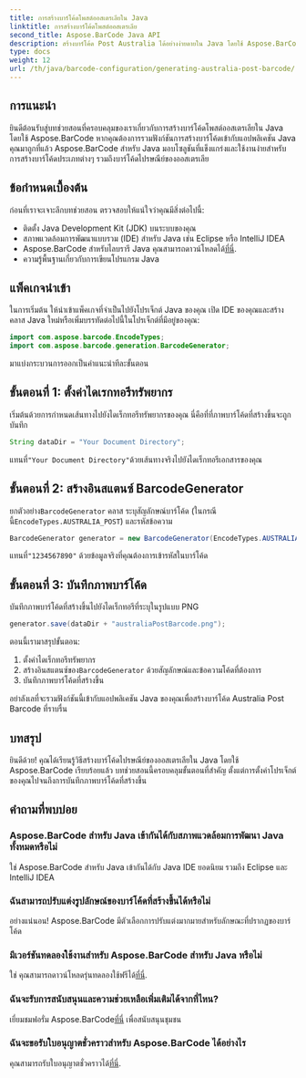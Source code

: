 ```yaml
---
title: การสร้างบาร์โค้ดโพสต์ออสเตรเลียใน Java
linktitle: การสร้างบาร์โค้ดโพสต์ออสเตรเลีย
second_title: Aspose.BarCode Java API
description: สร้างบาร์โค้ด Post Australia ได้อย่างง่ายดายใน Java โดยใช้ Aspose.BarCode ปฏิบัติตามบทช่วยสอนทีละขั้นตอนของเราเพื่อการบูรณาการที่ราบรื่น
type: docs
weight: 12
url: /th/java/barcode-configuration/generating-australia-post-barcode/
---
```


## การแนะนำ

ยินดีต้อนรับสู่บทช่วยสอนที่ครอบคลุมของเราเกี่ยวกับการสร้างบาร์โค้ดโพสต์ออสเตรเลียใน Java โดยใช้ Aspose.BarCode หากคุณต้องการรวมฟังก์ชันการสร้างบาร์โค้ดเข้ากับแอปพลิเคชัน Java คุณมาถูกที่แล้ว Aspose.BarCode สำหรับ Java มอบโซลูชันที่แข็งแกร่งและใช้งานง่ายสำหรับการสร้างบาร์โค้ดประเภทต่างๆ รวมถึงบาร์โค้ดไปรษณีย์ของออสเตรเลีย

## ข้อกำหนดเบื้องต้น

ก่อนที่เราจะเจาะลึกบทช่วยสอน ตรวจสอบให้แน่ใจว่าคุณมีสิ่งต่อไปนี้:

- ติดตั้ง Java Development Kit (JDK) บนระบบของคุณ
- สภาพแวดล้อมการพัฒนาแบบรวม (IDE) สำหรับ Java เช่น Eclipse หรือ IntelliJ IDEA
-  Aspose.BarCode สำหรับไลบรารี Java คุณสามารถดาวน์โหลดได้[ที่นี่](https://releases.aspose.com/barcode/java/).
- ความรู้พื้นฐานเกี่ยวกับการเขียนโปรแกรม Java

## แพ็คเกจนำเข้า

ในการเริ่มต้น ให้นำเข้าแพ็คเกจที่จำเป็นไปยังโปรเจ็กต์ Java ของคุณ เปิด IDE ของคุณและสร้างคลาส Java ใหม่หรือเพิ่มบรรทัดต่อไปนี้ในโปรเจ็กต์ที่มีอยู่ของคุณ:

```java
import com.aspose.barcode.EncodeTypes;
import com.aspose.barcode.generation.BarcodeGenerator;
```

มาแบ่งกระบวนการออกเป็นคำแนะนำทีละขั้นตอน

## ขั้นตอนที่ 1: ตั้งค่าไดเรกทอรีทรัพยากร

เริ่มต้นด้วยการกำหนดเส้นทางไปยังไดเร็กทอรีทรัพยากรของคุณ นี่คือที่ที่ภาพบาร์โค้ดที่สร้างขึ้นจะถูกบันทึก

```java
String dataDir = "Your Document Directory";
```

 แทนที่`"Your Document Directory"`ด้วยเส้นทางจริงไปยังไดเร็กทอรีเอกสารของคุณ

## ขั้นตอนที่ 2: สร้างอินสแตนซ์ BarcodeGenerator

 ยกตัวอย่าง`BarcodeGenerator` คลาส ระบุสัญลักษณ์บาร์โค้ด (ในกรณีนี้`EncodeTypes.AUSTRALIA_POST`) และรหัสข้อความ

```java
BarcodeGenerator generator = new BarcodeGenerator(EncodeTypes.AUSTRALIA_POST, "1234567890");
```

 แทนที่`"1234567890"` ด้วยข้อมูลจริงที่คุณต้องการเข้ารหัสในบาร์โค้ด

## ขั้นตอนที่ 3: บันทึกภาพบาร์โค้ด

บันทึกภาพบาร์โค้ดที่สร้างขึ้นไปยังไดเร็กทอรีที่ระบุในรูปแบบ PNG

```java
generator.save(dataDir + "australiaPostBarcode.png");
```

ตอนนี้เรามาสรุปขั้นตอน:

1. ตั้งค่าไดเร็กทอรีทรัพยากร
2.  สร้างอินสแตนซ์ของ`BarcodeGenerator` ด้วยสัญลักษณ์และข้อความโค้ดที่ต้องการ
3. บันทึกภาพบาร์โค้ดที่สร้างขึ้น

อย่าลังเลที่จะรวมฟังก์ชันนี้เข้ากับแอปพลิเคชัน Java ของคุณเพื่อสร้างบาร์โค้ด Australia Post Barcode ที่ราบรื่น

## บทสรุป

ยินดีด้วย! คุณได้เรียนรู้วิธีสร้างบาร์โค้ดไปรษณีย์ของออสเตรเลียใน Java โดยใช้ Aspose.BarCode เรียบร้อยแล้ว บทช่วยสอนนี้ครอบคลุมขั้นตอนที่สำคัญ ตั้งแต่การตั้งค่าโปรเจ็กต์ของคุณไปจนถึงการบันทึกภาพบาร์โค้ดที่สร้างขึ้น

## คำถามที่พบบ่อย

### Aspose.BarCode สำหรับ Java เข้ากันได้กับสภาพแวดล้อมการพัฒนา Java ทั้งหมดหรือไม่
ใช่ Aspose.BarCode สำหรับ Java เข้ากันได้กับ Java IDE ยอดนิยม รวมถึง Eclipse และ IntelliJ IDEA

### ฉันสามารถปรับแต่งรูปลักษณ์ของบาร์โค้ดที่สร้างขึ้นได้หรือไม่
อย่างแน่นอน! Aspose.BarCode มีตัวเลือกการปรับแต่งมากมายสำหรับลักษณะที่ปรากฏของบาร์โค้ด

### มีเวอร์ชันทดลองใช้งานสำหรับ Aspose.BarCode สำหรับ Java หรือไม่
 ใช่ คุณสามารถดาวน์โหลดรุ่นทดลองใช้ฟรีได้[ที่นี่](https://releases.aspose.com/).

### ฉันจะรับการสนับสนุนและความช่วยเหลือเพิ่มเติมได้จากที่ไหน?
 เยี่ยมชมฟอรั่ม Aspose.BarCode[ที่นี่](https://forum.aspose.com/c/barcode/13) เพื่อสนับสนุนชุมชน

### ฉันจะขอรับใบอนุญาตชั่วคราวสำหรับ Aspose.BarCode ได้อย่างไร
 คุณสามารถรับใบอนุญาตชั่วคราวได้[ที่นี่](https://purchase.aspose.com/temporary-license/).